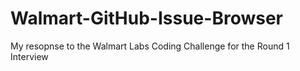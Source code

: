 # Walmart-GitHub-Issue-Browser

My resopnse to the Walmart Labs Coding Challenge for the Round 1 Interview

